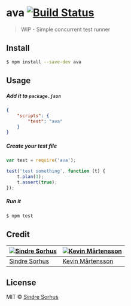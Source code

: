 # ava [![Build Status](https://travis-ci.org/sindresorhus/ava.svg?branch=master)](https://travis-ci.org/sindresorhus/ava)

> WIP - Simple concurrent test runner


## Install

```sh
$ npm install --save-dev ava
```


## Usage

##### Add it to `package.json`

```json
{
	"scripts": {
		"test": "ava"
	}
}
```

##### Create your test file

```js
var test = require('ava');

test('test something', function (t) {
	t.plan(1);
	t.assert(true);
});
```

##### Run it

```sh
$ npm test
```


## Credit

[![Sindre Sorhus](http://gravatar.com/avatar/d36a92237c75c5337c17b60d90686bf9?s=144)](http://sindresorhus.com) | [![Kevin Mårtensson](http://gravatar.com/avatar/48fa294e3cd41680b80d3ed6345c7b4d?s=144)](https://github.com/kevva)
---|---
[Sindre Sorhus](http://sindresorhus.com) | [Kevin Mårtensson](https://github.com/kevva)


## License

MIT © [Sindre Sorhus](http://sindresorhus.com)
